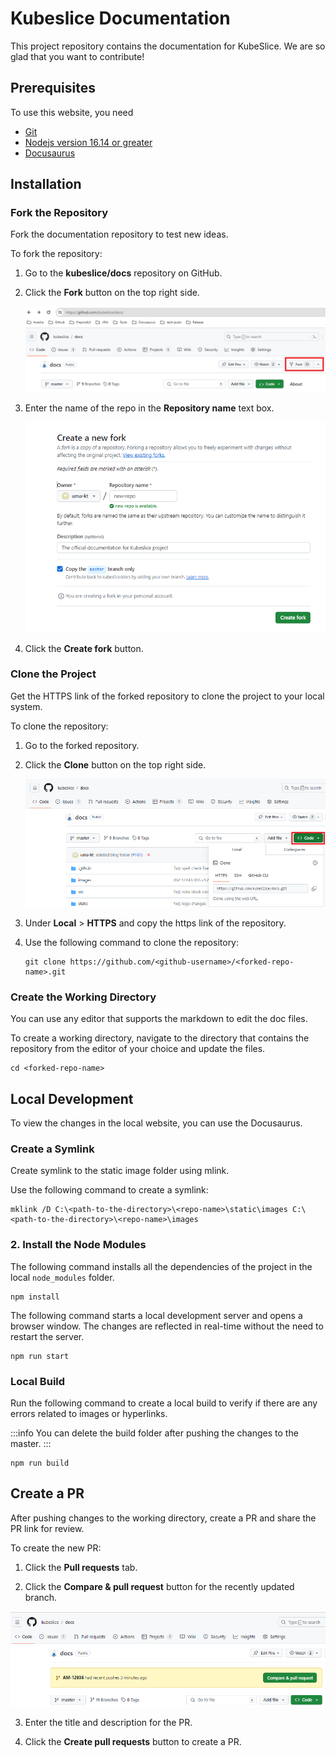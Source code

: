 # Kubeslice Documentation
This project repository contains the documentation for KubeSlice. We are so glad that you want to contribute!

## Prerequisites

To use this website, you need
- [Git](https://git-scm.com/downloads)
- [Nodejs version 16.14 or greater](https://nodejs.org/en/download/)
- [Docusaurus](https://docusaurus.io/docs/installation)

## Installation

### Fork the Repository

Fork the documentation repository to test new ideas.

To fork the repository:

1. Go to the **kubeslice/docs** repository on GitHub.

2. Click the **Fork** button on the top right side.
   
   ![fork](/images/community-dg/fork.png)

3. Enter the name of the repo in the **Repository name** text box.

   ![fork](/images/community-dg/fork-2.png)

4. Click the **Create fork** button.


### Clone the Project

Get the HTTPS link of the forked repository to clone the project to your local system.

To clone the repository:

1. Go to the forked repository.

2. Click the **Clone** button on the top right side.

   ![clone](/images/community-dg/clone.png)

4. Under **Local** > **HTTPS** and copy the https link of the repository.

5. Use the following command to clone the repository:

   ```
   git clone https://github.com/<github-username>/<forked-repo-name>.git
   ```


### Create the Working Directory

You can use any editor that supports the markdown to edit the doc files.

To create a working directory, navigate to the directory that contains the repository from the editor of your choice and update the files.

```
cd <forked-repo-name>
```



## Local Development

To view the changes in the local website, you can use the Docusaurus. 

### Create a Symlink

Create symlink to the static image folder using mlink.

Use the following command to create a symlink:

```
mklink /D C:\<path-to-the-directory>\<repo-name>\static\images C:\<path-to-the-directory>\<repo-name>\images
```


### 2. Install the Node Modules

The following command installs all the dependencies of the project in the local `node_modules` folder.

```
npm install
```

The following command starts a local development server and opens a browser window. The changes are reflected in real-time without the need to restart the server.

```
npm run start
```

### Local Build

Run the following command to create a local build to verify if there are any  errors related to images or hyperlinks.

:::info
You can delete the build folder after pushing the changes to the master.
:::

```
npm run build
```


## Create a PR

After pushing changes to the working directory, create a PR and share the PR link for review.

To create the new PR:

1. Click the **Pull requests** tab.

2. Click the **Compare & pull request** button for the recently updated branch.

  ![createPR](/images/community-dg/createPR.png)

3. Enter the title and description for the PR.

4. Click the **Create pull requests** button to create a PR.